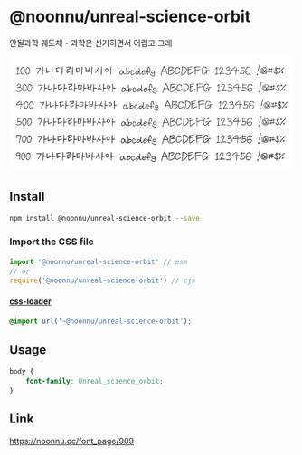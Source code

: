 # @noonnu/unreal-science-orbit

안될과학 궤도체 - 과학은 신기히면서 어렵고 그래

![example](./example.png)

## Install

```bash
npm install @noonnu/unreal-science-orbit --save
```

### Import the CSS file

```js
import '@noonnu/unreal-science-orbit' // esm
// or
require('@noonnu/unreal-science-orbit') // cjs
```

#### [css-loader](https://github.com/webpack-contrib/css-loader)

```css
@import url('~@noonnu/unreal-science-orbit');
```

## Usage

```css
body {
    font-family: Unreal_science_orbit;
}
```

## Link

https://noonnu.cc/font_page/909
